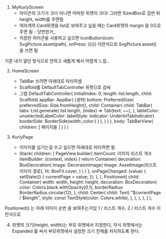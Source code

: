 1. MyKurlyScreen
    - 아이콘의 크기가 크다 아니면 어떠한 위젯이 크다! 그러면 SizedBox로 감싼 뒤 height, width를 주면됨
    - 여러개의 Card위젯을 list로 보여주고 싶을 때는 Card위젯의 margin 을 0으로 주면 됨 - 당연한거,,
    - 저장한 아이콘을 사용하고 싶으면 IconButton(icon: SvgPicture.asset(path), onPress: (){}) 이런식으로 SvgPicture.asset() 을 쓰면 됨

기존 내가 알던 방식으로 안하고 새롭게 해서 어렵게 느낌..

2. HomeScreen
    - TabBar 쓰려면 아래대로 따라하셈
    - Scaffold를 DefaultTabController 위젯으로 감싸
    - 그럼 DefaultTabController(
        initialIndex: 0,
        length: list.length,
        child: Scaffold(
            appBar: AppBar(
                (생략)
                bottom: PreferredSize(
                    preferredSize: Size.fromHeight(),
                    child: Container(
                        child: TabBar(
                                tabs: List.generate(
                                    list.length,
                                    (index) => Tab(text: ~~),
                                ),
                                lableColor:
                                unselectedLabelColor:
                                labelStyle:
                                indicator: UnderlinTabIndicator(
                                    borderSide: BorderSide(width:,color:)
                                )
                        ),
                    )
                )
            ),
            body: TabBarView(
                children: [
                    페이지들
                ]
            )
        )
    )

3. KurlyPage
    - 이미지를 넘기는걸 쓰고 싶으면 아래대로 따라하면 됨
    - Stack( 
        children: [
            PageView.builder(
                itemCount: 이미지 리스트 개수
                itemBuilder: (context, index) {
                    return Container(
                        decoration: BoxDecoration(
                            image: DecoraionImage(
                                image: AssetImage(리스트 이미지 경로),
                                fit: BoxFit.cover,
                            )
                        )
                    )
                },
                onPageChanged: (value) {
                    setState(() {
                        currentPage = value;
                    });
                },
            ),
            Positioned(
                child: Container(
                    width: width,
                    height: height,
                    decoration: BoxDecoration(
                        color: Colors.black.withOpacity(0.1),
                        borderRadius: BorderRadius.circular(12),
                    ),
                    child: Center(
                        child: Text(
                            "$currentPage / $length",
                                style: const TextStyle(color: Colors.white),
                        ),
                    ),
                ),
            ),
        ]
    ),

Positioned() 는 아래 이미지 순번 을 보여주는거임
1 / 리스트 개수, 2 / 리스트 개수 이런식으로

4. 위젯의 크기(height, width)는 부모 위젯에서 지정한다, 자식 위젯에서는 Expanded 를 써서 부모위젯에서 설정한 크기 전체를 차지하도록 한다.
